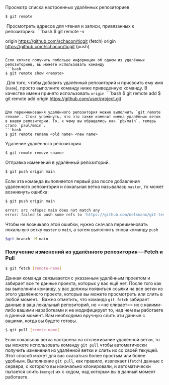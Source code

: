 
Просмотр списка настроенных удалённых репозиториев
```bash
$ git remote
```

 Просмотреть адресов для чтения и записи, привязанных к репозиторию:
 ```bash
$ git remote -v

origin	https://github.com/schacon/ticgit (fetch)
origin	https://github.com/schacon/ticgit (push)
```

Если хотите получить побольше информации об одном из удалённых репозиториев, вы можете использовать команду
```bash
$ git remote show <remote>
```

 Для того, чтобы добавить удалённый репозиторий и присвоить ему имя (`name`), просто выполните команду ниже приведенную команду. В качестве имени принято использовать `origin`
 ```bash
$ git remote add <name> <url>
$ git remote add origin https://github.com/user/project.git
```

Для переименования удалённого репозитория можно выполнить `git remote rename`. Стоит упомянуть, что это также изменит имена удалённых веток в вашем репозитории. То, к чему вы обращались как `pb/main`, теперь стало `paul/main`.
```bash
$ git remote rename <old name> <new name>
```

Удаление удалённого репозитория
```bash
$ git remote remove <name>
```

Отправка изменений в удалённый репозиторий. 
```bash
$ git push origin main
```
Если эта команда выполняется первый раз после добавления удаленного репозитория и локальная ветка называлась `master`, то может возникнуть ошибка:
```bash
$ git push origin main

error: src refspec main does not match any
error: failed to push some refs to 'https://github.com/nelsmanx/git-testing.git'
```

Чтобы не возникало этой ошибки, нужно сначала переименовать локальную ветку `master` в `main`, а затем выполнить снова команду `push`
```bash
$git branch -M main
```
### Получение изменений из удалённого репозитория — Fetch и Pull

```bash
$ git fetch [remote-name]
```

Данная команда связывается с указанным удалённым проектом и забирает все те данные проекта, которых у вас ещё нет. После того как вы выполнили команду, у вас должны появиться ссылки на все ветки из этого удалённого проекта, которые вы можете просмотреть или слить в любой момент.  
Важно отметить, что команда `git fetch` забирает данные в ваш локальный репозиторий, но ==не сливает== их с какими-либо вашими наработками и не модифицирует то, над чем вы работаете в данный момент. Вам необходимо вручную слить эти данные с вашими, когда вы будете готовы.

```bash
$ git pull [remote-name]
```

Если локальная ветка настроена на отслеживание удалённой ветки, то вы можете использовать команду `git pull` чтобы автоматически получить изменения из удалённой ветки и слить их со своей текущей. Этот способ может для вас оказаться более простым или более удобным. 
Выполнение `git pull`, как правило, извлекает (`fetch`) данные с сервера, с которого вы изначально клонировали, и автоматически пытается слить (`merge`) их с кодом, над которым вы в данный момент работаете.


